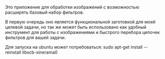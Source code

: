 Это приложение для обработки изображений с возможностью расширять базовый набор фильтров.


В первую очередь оно является функциональной заготовкой для моей целевой задачи, но так же может быть использовано как удобный инструмент для работы с изображениями и быстрого перебора цепочек фильтров для вашей задачи.  


Для запуска на ubuntu может потребоваться: sudo apt-get install --reinstall libxcb-xinerama0
